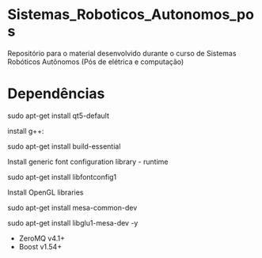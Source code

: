 # Sistemas_Roboticos_Autonomos_pos
Repositório para o material desenvolvido durante o curso de Sistemas Robóticos Autônomos (Pós de elétrica e computação)

# Dependências

sudo apt-get install qt5-default

install g++:

sudo apt-get install build-essential

Install generic font configuration library - runtime

sudo apt-get install libfontconfig1

Install OpenGL libraries

sudo apt-get install mesa-common-dev

sudo apt-get install libglu1-mesa-dev -y


- ZeroMQ v4.1+
- Boost v1.54+
